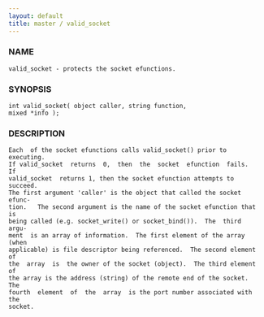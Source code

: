 ```yaml
---
layout: default
title: master / valid_socket
---
```


### NAME

    valid_socket - protects the socket efunctions.

### SYNOPSIS

    int valid_socket( object caller, string function,
    mixed *info );

### DESCRIPTION

    Each  of the socket efunctions calls valid_socket() prior to executing.
    If valid_socket  returns  0,  then  the  socket  efunction  fails.   If
    valid_socket  returns 1, then the socket efunction attempts to succeed.
    The first argument 'caller' is the object that called the socket efunc‐
    tion.   The second argument is the name of the socket efunction that is
    being called (e.g. socket_write() or socket_bind()).  The  third  argu‐
    ment  is an array of information.  The first element of the array (when
    applicable) is file descriptor being referenced.  The second element of
    the  array  is  the owner of the socket (object).  The third element of
    the array is the address (string) of the remote end of the socket.  The
    fourth  element  of  the  array  is the port number associated with the
    socket.
